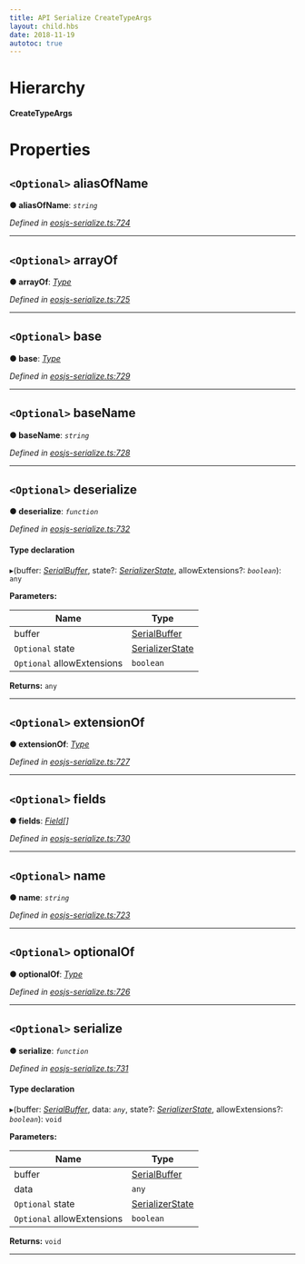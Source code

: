 ```yaml
---
title: API Serialize CreateTypeArgs 
layout: child.hbs
date: 2018-11-19
autotoc: true
---
```


# Hierarchy

**CreateTypeArgs**

# Properties

<a id="aliasofname"></a>

## `<Optional>` aliasOfName

**● aliasOfName**: *`string`*

*Defined in [eosjs-serialize.ts:724](https://github.com/EOSIO/eosjs/blob/e5ca122/src/eosjs-serialize.ts#L724)*

___
<a id="arrayof"></a>

## `<Optional>` arrayOf

**● arrayOf**: *[Type](serialize.type.md)*

*Defined in [eosjs-serialize.ts:725](https://github.com/EOSIO/eosjs/blob/e5ca122/src/eosjs-serialize.ts#L725)*

___
<a id="base"></a>

## `<Optional>` base

**● base**: *[Type](serialize.type.md)*

*Defined in [eosjs-serialize.ts:729](https://github.com/EOSIO/eosjs/blob/e5ca122/src/eosjs-serialize.ts#L729)*

___
<a id="basename"></a>

## `<Optional>` baseName

**● baseName**: *`string`*

*Defined in [eosjs-serialize.ts:728](https://github.com/EOSIO/eosjs/blob/e5ca122/src/eosjs-serialize.ts#L728)*

___
<a id="deserialize"></a>

## `<Optional>` deserialize

**● deserialize**: *`function`*

*Defined in [eosjs-serialize.ts:732](https://github.com/EOSIO/eosjs/blob/e5ca122/src/eosjs-serialize.ts#L732)*

#### Type declaration
▸(buffer: *[SerialBuffer](../classes/serialize.serialbuffer.md)*, state?: *[SerializerState](../classes/serialize.serializerstate.md)*, allowExtensions?: *`boolean`*): `any`

**Parameters:**

| Name | Type |
| ------ | ------ |
| buffer | [SerialBuffer](../classes/serialize.serialbuffer.md) |
| `Optional` state | [SerializerState](../classes/serialize.serializerstate.md) |
| `Optional` allowExtensions | `boolean` |

**Returns:** `any`

___
<a id="extensionof"></a>

## `<Optional>` extensionOf

**● extensionOf**: *[Type](serialize.type.md)*

*Defined in [eosjs-serialize.ts:727](https://github.com/EOSIO/eosjs/blob/e5ca122/src/eosjs-serialize.ts#L727)*

___
<a id="fields"></a>

## `<Optional>` fields

**● fields**: *[Field](serialize.field.md)[]*

*Defined in [eosjs-serialize.ts:730](https://github.com/EOSIO/eosjs/blob/e5ca122/src/eosjs-serialize.ts#L730)*

___
<a id="name"></a>

## `<Optional>` name

**● name**: *`string`*

*Defined in [eosjs-serialize.ts:723](https://github.com/EOSIO/eosjs/blob/e5ca122/src/eosjs-serialize.ts#L723)*

___
<a id="optionalof"></a>

## `<Optional>` optionalOf

**● optionalOf**: *[Type](serialize.type.md)*

*Defined in [eosjs-serialize.ts:726](https://github.com/EOSIO/eosjs/blob/e5ca122/src/eosjs-serialize.ts#L726)*

___
<a id="serialize"></a>

## `<Optional>` serialize

**● serialize**: *`function`*

*Defined in [eosjs-serialize.ts:731](https://github.com/EOSIO/eosjs/blob/e5ca122/src/eosjs-serialize.ts#L731)*

#### Type declaration
▸(buffer: *[SerialBuffer](../classes/serialize.serialbuffer.md)*, data: *`any`*, state?: *[SerializerState](../classes/serialize.serializerstate.md)*, allowExtensions?: *`boolean`*): `void`

**Parameters:**

| Name | Type |
| ------ | ------ |
| buffer | [SerialBuffer](../classes/serialize.serialbuffer.md) |
| data | `any` |
| `Optional` state | [SerializerState](../classes/serialize.serializerstate.md) |
| `Optional` allowExtensions | `boolean` |

**Returns:** `void`

___
